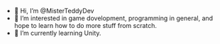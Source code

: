 - 👋 Hi, I’m @MisterTeddyDev
- 👀 I’m interested in game dovelopment, programming in general, and hope to learn how to do more stuff from scratch.
- 🌱 I’m currently learning Unity.

<!---
MisterTeddyDev/MisterTeddyDev is a ✨ special ✨ repository because its `README.md` (this file) appears on your GitHub profile.
You can click the Preview link to take a look at your changes.
--->
